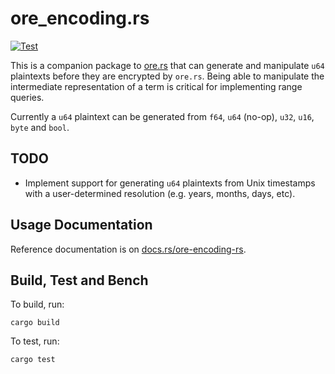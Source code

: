 # ore_encoding.rs

[![Test](https://github.com/cipherstash/ore_encding.rs/actions/workflows/test.yml/badge.svg)](https://github.com/cipherstash/ore_encoding.rs/actions/workflows/test.yml)

This is a companion package to [ore.rs](https://github.com/cipherstash/ore.rs) that can generate and manipulate `u64` plaintexts before they are encrypted by `ore.rs`. Being able to manipulate the intermediate representation of a term is critical for implementing range queries.

Currently a `u64` plaintext can be generated from `f64`, `u64` (no-op), `u32`, `u16`, `byte` and `bool`.

## TODO

- Implement support for generating `u64` plaintexts from Unix timestamps with a user-determined resolution (e.g. years, months, days, etc).

## Usage Documentation

Reference documentation is on [docs.rs/ore-encoding-rs](https://docs.rs/ore-encoding-rs).

## Build, Test and Bench

To build, run:

```
cargo build
```

To test, run:

```
cargo test
```
